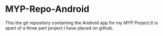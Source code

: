 # MYP-Repo-Android
This the git repository containing the Android app for my MYP Project.It is apart of a three part project I have placed on github. 

